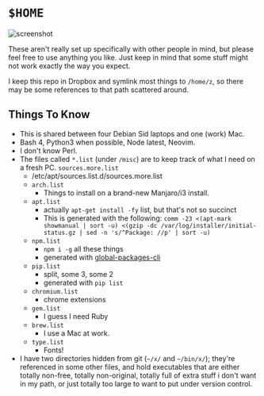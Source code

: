 # `$HOME`

![screenshot](http://zacanger.com/assets/desktop-scrot.png)

These aren't really set up specifically with other people in mind, but
please feel free to use anything you like. Just keep in mind that some
stuff might not work exactly the way you expect.

I keep this repo in Dropbox and symlink most things to `/home/z`, so there
may be some references to that path scattered around.

## Things To Know

* This is shared between four Debian Sid laptops and one (work) Mac.
* Bash 4, Python3 when possible, Node latest, Neovim.
* I don't know Perl.
* The files called `*.list` (under `/misc`) are to keep track of what I need on
  a fresh PC.  `sources.more.list`
    * /etc/apt/sources.list.d/sources.more.list
  * `arch.list`
    * Things to install on a brand-new Manjaro/i3 install.
  * `apt.list`
    * actually `apt-get install -fy` list, but that's not so succinct
    * This is generated with the following:
    `comm -23 <(apt-mark showmanual | sort -u) <(gzip -dc /var/log/installer/initial-status.gz | sed -n 's/^Package: //p' | sort -u)`
  * `npm.list`
    * `npm i -g` all these things
    * generated with [global-packages-cli](https://npmjs.org/package/global-packages-cli)
  * `pip.list`
    * split, some 3, some 2
    * generated with `pip list`
  * `chromium.list`
    * chrome extensions
  * `gem.list`
    * I guess I need Ruby
  * `brew.list`
    * I use a Mac at work.
  * `type.list`
    * Fonts!
* I have two directories hidden from git (`~/x/` and `~/bin/x/`);
  they're referenced in some other files, and hold executables that are either totally
  non-free, totally non-original, totally full of extra stuff i don't want in my path,
  or just totally too large to want to put under version control.
